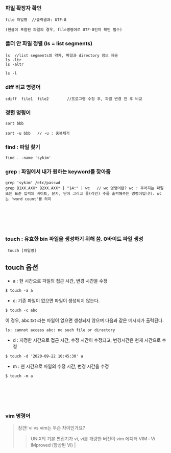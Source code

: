### 파일 확장자 확인
~~~
file 파일명  //출력결과: UTF-8  

(한글이 포함된 파일의 경우, file명령어로 UTF-8인지 확인 필수)    
~~~

### 폴더 안 파일 정렬 (ls = list segments)
~~~linux
ls  //list segments의 약자, 파일과 directory 정보 제공
ls -ltr
ls -altr

ls -l
~~~

### diff 비교 명령어
~~~linux
sdiff  file1  file2        //프로그램 수정 후, 파일 변경 전 후 비교
~~~

### 정렬 명령어
~~~linux
sort bbb

sort -u bbb   // -u : 중복제거
~~~


### find : 파일 찾기
~~~linux
find . -name 'sykim'
~~~


### grep : 파일에서 내가 원하는 keyword를 찾아줌
~~~linux
grep 'sykim' /etc/passwd
grep B1XX.AXX* B2XX.AXX* | "14:" | wc   // wc 명령어란? wc : 주어지는 파일 또는 표준 입력의 바이트, 문자, 단어 그리고 줄(라인) 수를 출력해주는 명령어입니다. wc 는 'word count'를 의미
~~~
<br/><br/><br/><br/>
### touch : 유효한 bin 파일을 생성하기 위해 씀. 0바이트 파일 생성
~~~linux
 touch [파일명]
~~~
## touch 옵션 #
- a : 현 시간으로 파일의 접근 시간, 변경 시간을 수정
~~~linux
$ touch -a a
~~~

- c: 기존 파일이 없으면 파일이 생성되지 않는다.
~~~
$ touch -c abc
~~~
이 경우, abc.txt 라는 파일이 없으면 생성되지 않으며 다음과 같은 메시지가 출력된다.
~~~
ls: cannot access abc: no such file or directory
~~~


- d : 지정한 시간으로 접근 시간, 수정 시간이 수정되고, 변경시간은 현재 시간으로 수정
~~~
$ touch -d '2020-09-22 10:45:30' a
~~~


- m : 현 시간으로 파일의 수정 시간, 변경 시간을 수정
~~~
$ touch -m a
~~~~
<br/><br/><br/><br/>


### vim 명령어

> 잠깐! vi vs vim는 무슨 차이인가요?
>> UNIX의 기본 편집기가 vi, vi를 개량한 버전이 vim 에디터
>> VIM : Vi IMproved (향상된 Vi)
|

